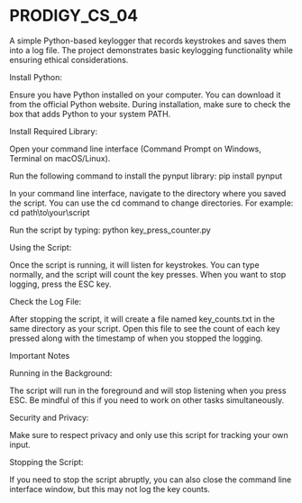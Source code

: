 # PRODIGY_CS_04
A simple Python-based keylogger that records keystrokes and saves them into a log file. The project demonstrates basic keylogging functionality while ensuring ethical considerations.

Install Python:

Ensure you have Python installed on your computer. You can download it from the official Python website.
During installation, make sure to check the box that adds Python to your system PATH.


Install Required Library:

Open your command line interface (Command Prompt on Windows, Terminal on macOS/Linux).

Run the following command to install the pynput library: pip install pynput


In your command line interface, navigate to the directory where you saved the script. You can use the cd command to change directories. For example: cd path\to\your\script

Run the script by typing: python key_press_counter.py


Using the Script:

Once the script is running, it will listen for keystrokes.
You can type normally, and the script will count the key presses.
When you want to stop logging, press the ESC key.


Check the Log File:

After stopping the script, it will create a file named key_counts.txt in the same directory as your script.
Open this file to see the count of each key pressed along with the timestamp of when you stopped the logging.


Important Notes


Running in the Background:


The script will run in the foreground and will stop listening when you press ESC. Be mindful of this if you need to work on other tasks simultaneously.


Security and Privacy:


Make sure to respect privacy and only use this script for tracking your own input.



Stopping the Script:


If you need to stop the script abruptly, you can also close the command line interface window, but this may not log the key counts.
